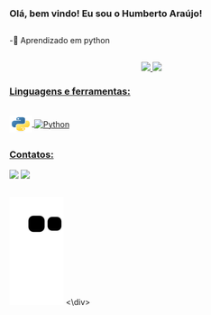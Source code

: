 ### Olá, bem vindo! Eu sou o Humberto Araújo!

##
-🌱 Aprendizado em python

##

<div align="center">
  <a href="https://github.com/Humbero">
  <img height="180em" src="https://github-readme-stats.vercel.app/api?username=Humbero&show_icons=true&theme=tokyonight&include_all_commits=true&count_private=true"/>
  <img height="180em" src="https://github-readme-stats.vercel.app/api/top-langs/?username=Humbero&layout=compact&langs_count=7&theme=tokyonight"/>
</div>


### Linguagens e ferramentas:

<div style="display: inline_block"><br>
<img align="center" alt="Python" height="30" width="40"
src="https://raw.githubusercontent.com/devicons/devicon/master/icons/python/python-original.svg">
<img align="center" alt="Python" height="30" width="40"
src="https://cdn.discordapp.com/attachments/1029608736920186904/1029617210727079956/vscode.png">
</div>

          
##

### Contatos:
<div>

  <a href = "mailto:humbertocorrea93@gmail.com"><img src="https://img.shields.io/badge/-Gmail-%23333?style=for-the-badge&logo=gmail&logoColor=white" target="_blank"></a>
  <a href="https://www.linkedin.com/in/humberto-c-ara%C3%BAjo-743110b6/" target="_blank"><img src="https://img.shields.io/badge/-LinkedIn-%230077B5?style=for-the-badge&logo=linkedin&logoColor=white" target="_blank"></a> 

##
 ![Snake animation](https://github.com/rafaballerini/rafaballerini/blob/output/github-contribution-grid-snake.svg)
<\div>

